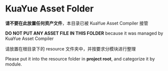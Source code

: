 # KuaYue Asset Folder

**请不要在此放置任何资产文件**，本目录已被 KuaYue Asset Compiler 接管

**DO NOT PUT ANY ASSET FILE IN THIS FOLDER** because it was managed by KuaYue Asset Compiler

请放置在根目录下的 resource 文件夹中，并按要求分模块进行整理

Please put it into the resource folder in **project root**, and categorize it by module.
